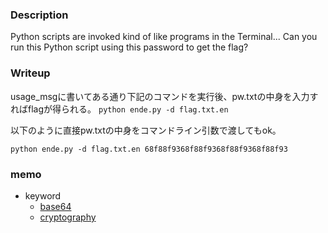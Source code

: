 ### Description
Python scripts are invoked kind of like programs in the Terminal... Can you run this Python script using this password to get the flag?

### Writeup
usage_msgに書いてある通り下記のコマンドを実行後、pw.txtの中身を入力すればflagが得られる。
`python ende.py -d flag.txt.en`

以下のように直接pw.txtの中身をコマンドライン引数で渡してもok。

`python ende.py -d flag.txt.en 68f88f9368f88f9368f88f9368f88f93`

### memo

- keyword
  - [base64](https://ja.wikipedia.org/wiki/Base64)
  - [cryptography](https://timesaving.hatenablog.com/entry/2020/12/31/110000)


